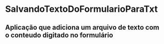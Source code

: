 # SalvandoTextoDoFormularioParaTxt

## Aplicação que adiciona um arquivo de texto com o conteudo digitado no formulário
